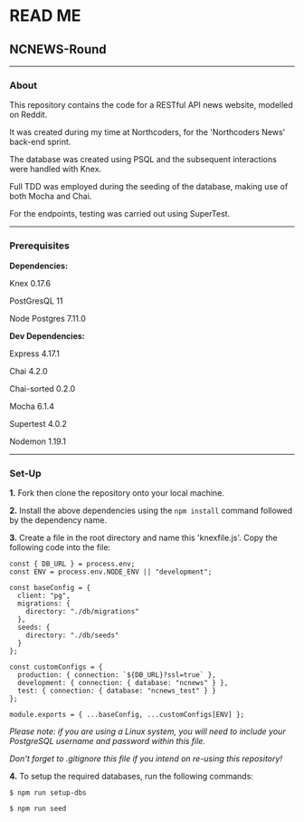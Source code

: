# **READ ME**

## **NCNEWS-Round**

---
### **About**
This repository contains the code for a RESTful API news website, modelled on Reddit. 

It was created during my time at Northcoders, for the 'Northcoders News' back-end sprint. 

The database was created using PSQL and the subsequent interactions were handled with Knex. 

Full TDD was employed during the seeding of the database, making use of both Mocha and Chai.

For the endpoints, testing was carried out using SuperTest. 

---
### **Prerequisites**
**Dependencies:**

Knex 0.17.6

PostGresQL 11

Node Postgres 7.11.0


**Dev Dependencies:**

Express 4.17.1

Chai 4.2.0

Chai-sorted 0.2.0

Mocha 6.1.4

Supertest 4.0.2

Nodemon 1.19.1


---
### **Set-Up** ###

**1.** Fork then clone the repository onto your local machine. 

**2.** Install the above dependencies using the `npm install` command followed by the dependency name. 

**3.** Create a file in the root directory and name this 'knexfile.js'. Copy the following code into the file:

```
const { DB_URL } = process.env;
const ENV = process.env.NODE_ENV || "development";

const baseConfig = {
  client: "pg",
  migrations: {
    directory: "./db/migrations"
  },
  seeds: {
    directory: "./db/seeds"
  }
};

const customConfigs = {
  production: { connection: `${DB_URL}?ssl=true` },
  development: { connection: { database: "ncnews" } },
  test: { connection: { database: "ncnews_test" } }
};

module.exports = { ...baseConfig, ...customConfigs[ENV] };
```

*Please note: if you are using a Linux system, you will need to include your PostgreSQL username and password within this file.*

*Don't forget to .gitignore this file if you intend on re-using this repository!* 


**4.** To setup the required databases, run the following commands:

```
$ npm run setup-dbs

$ npm run seed

```






